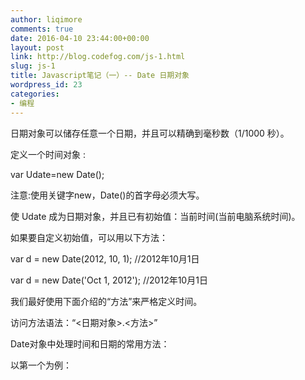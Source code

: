 ```yaml
---
author: liqimore
comments: true
date: 2016-04-10 23:44:00+00:00
layout: post
link: http://blog.codefog.com/js-1.html
slug: js-1
title: Javascript笔记（一）-- Date 日期对象
wordpress_id: 23
categories:
- 编程
---
```


日期对象可以储存任意一个日期，并且可以精确到毫秒数（1/1000 秒）。




定义一个时间对象 :




var Udate=new Date();




注意:使用关键字new，Date()的首字母必须大写。  

使 Udate 成为日期对象，并且已有初始值：当前时间(当前电脑系统时间)。  

如果要自定义初始值，可以用以下方法：




var d = new Date(2012, 10, 1);  //2012年10月1日  

var d = new Date('Oct 1, 2012'); //2012年10月1日




我们最好使用下面介绍的“方法”来严格定义时间。  

访问方法语法：“<日期对象>.<方法>”  

Date对象中处理时间和日期的常用方法：




以第一个为例：




<!DOCTYPE html>  

<html>  

<head>  

<meta http-equiv="Content-Type" content="text/html; charset=utf-8" />  

<title>获得年份 </title>  

<script type="text/javascript">  

var mydate=new Date();  

var myyear = mydate.getFullYear();  

document.write("年份:"+myyear);  

</script>  

</head>  

<body>  

</body>  

</html>  





